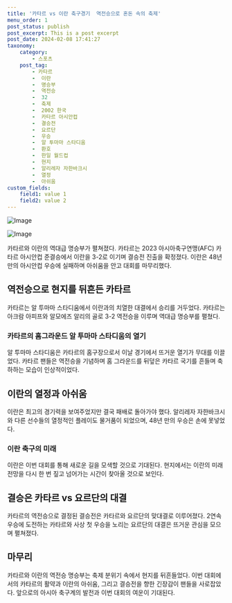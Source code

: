 ```yaml
---
title: '카타르 vs 이란 축구경기  역전승으로 혼돈 속의 축제'
menu_order: 1
post_status: publish
post_excerpt: This is a post excerpt
post_date: 2024-02-08 17:41:27
taxonomy:
    category:
        - 스포츠
    post_tag:
        - 카타르
        -  이란
        -  명승부
        -  역전승
        -  32
        -  축제
        -  2002 한국
        -  카타르 아시안컵
        -  결승전
        -  요르단
        -  우승
        -  알 투마마 스타디움
        -  환호
        -  한일 월드컵
        -  현지
        -  알리레자 자한바크시
        -  열정
        -  아쉬움
custom_fields:
    field1: value 1
    field2: value 2
---
```


![Image](https://imgnews.pstatic.net/image/413/2024/02/08/0000172412_001_20240208142601454.jpg?type=w647)

![Image](https://imgnews.pstatic.net/image/413/2024/02/08/0000172412_002_20240208142601474.jpg?type=w647)

카타르와 이란의 역대급 명승부가 펼쳐졌다. 카타르는 2023 아시아축구연맹(AFC) 카타르 아시안컵 준결승에서 이란을 3-2로 이기며 결승전 진출을 확정졌다. 이란은 48년 만의 아시안컵 우승에 실패하며 아쉬움을 안고 대회를 마무리했다.
## 역전승으로 현지를 뒤흔든 카타르
카타르는 알 투마마 스타디움에서 이란과의 치열한 대결에서 승리를 거두었다. 카타르는 아크람 아피프와 알모에즈 알리의 골로 3-2 역전승을 이루며 역대급 명승부를 펼쳤다.
### 카타르의 홈그라운드 알 투마마 스타디움의 열기
알 투마마 스타디움은 카타르의 홈구장으로서 이날 경기에서 뜨거운 열기가 무대를 이끌었다. 카타르 팬들은 역전승을 기념하며 홈 그라운드를 뒤덮은 카타르 국기를 흔들며 축하하는 모습이 인상적이었다.
## 이란의 열정과 아쉬움
이란은 최고의 경기력을 보여주었지만 결국 패배로 돌아가야 했다. 알리레자 자한바크시와 다른 선수들의 열정적인 플레이도 물거품이 되었으며, 48년 만의 우승은 손에 못넣었다.
### 이란 축구의 미래
이란은 이번 대회를 통해 새로운 길을 모색할 것으로 기대된다. 현지에서는 이란의 미래 전망을 다시 한 번 짚고 넘어가는 시간이 찾아올 것으로 보인다.
## 결승은 카타르 vs 요르단의 대결
카타르의 역전승으로 결정된 결승전은 카타르와 요르단의 맞대결로 이루어졌다. 2연속 우승에 도전하는 카타르와 사상 첫 우승을 노리는 요르단의 대결은 뜨거운 관심을 모으며 펼쳐졌다.
## 마무리
카타르와 이란의 역전승 명승부는 축제 분위기 속에서 현지를 뒤흔들었다. 이번 대회에서의 카타르의 활약과 이란의 아쉬움, 그리고 결승전을 향한 긴장감이 팬들을 사로잡았다. 앞으로의 아시아 축구계의 발전과 이번 대회의 여운이 기대된다.

